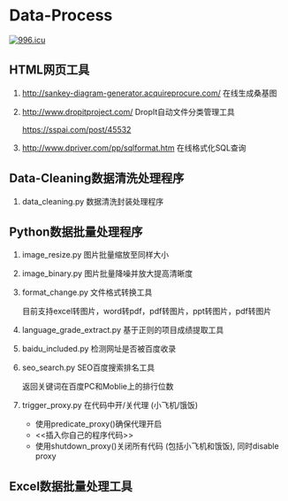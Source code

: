 # Data-Process
<a href="https://996.icu"><img src="https://img.shields.io/badge/link-996.icu-red.svg" alt="996.icu" /></a>
## HTML网页工具

1. http://sankey-diagram-generator.acquireprocure.com/	在线生成桑基图

2. http://www.dropitproject.com/                        DropIt自动文件分类管理工具

   https://sspai.com/post/45532

3. http://www.dpriver.com/pp/sqlformat.htm                   在线格式化SQL查询

## Data-Cleaning数据清洗处理程序

1. data_cleaning.py					  数据清洗封装处理程序

## Python数据批量处理程序

1. image_resize.py			            图片批量缩放至同样大小

2. image_binary.py                       图片批量降噪并放大提高清晰度

3. format_change.py                    文件格式转换工具

   目前支持excel转图片，word转pdf，pdf转图片，ppt转图片，pdf转图片

4. language_grade_extract.py   基于正则的项目成绩提取工具

5. baidu_included.py        检测网址是否被百度收录

6. seo_search.py                           SEO百度搜索排名工具

   返回关键词在百度PC和Moblie上的排行位数

7. trigger_proxy.py                       在代码中开/关代理 (小飞机/饿饭)

   - 使用predicate_proxy()确保代理开启
   - <<插入你自己的程序代码>>
   - 使用shutdown_proxy()关闭所有代码 (包括小飞机和饿饭), 同时disable proxy

## Excel数据批量处理工具
